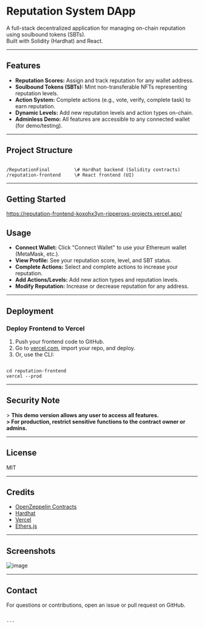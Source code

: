 # Reputation System DApp

A full-stack decentralized application for managing on-chain reputation using soulbound tokens (SBTs).  
Built with Solidity (Hardhat) and React.

---

## Features

- **Reputation Scores:** Assign and track reputation for any wallet address.
- **Soulbound Tokens (SBTs):** Mint non-transferable NFTs representing reputation levels.
- **Action System:** Complete actions (e.g., vote, verify, complete task) to earn reputation.
- **Dynamic Levels:** Add new reputation levels and action types on-chain.
- **Adminless Demo:** All features are accessible to any connected wallet (for demo/testing).

---

## Project Structure

```

/ReputationFinal         \# Hardhat backend (Solidity contracts)
/reputation-frontend     \# React frontend (UI)

```

---

## Getting Started
   https://reputation-frontend-koxohx3yn-ripperoxs-projects.vercel.app/
## Usage

- **Connect Wallet:** Click "Connect Wallet" to use your Ethereum wallet (MetaMask, etc.).
- **View Profile:** See your reputation score, level, and SBT status.
- **Complete Actions:** Select and complete actions to increase your reputation.
- **Add Actions/Levels:** Add new action types and reputation levels.
- **Modify Reputation:** Increase or decrease reputation for any address.

---

## Deployment

### Deploy Frontend to Vercel

1. Push your frontend code to GitHub.
2. Go to [vercel.com](https://vercel.com), import your repo, and deploy.
3. Or, use the CLI:
```

cd reputation-frontend
vercel --prod

```

---

## Security Note

&gt; **This demo version allows any user to access all features.  
&gt; For production, restrict sensitive functions to the contract owner or admins.**

---

## License

MIT

---

## Credits

- [OpenZeppelin Contracts](https://github.com/OpenZeppelin/openzeppelin-contracts)
- [Hardhat](https://hardhat.org/)
- [Vercel](https://vercel.com/)
- [Ethers.js](https://docs.ethers.org/)

---

## Screenshots

![image](https://github.com/user-attachments/assets/fe372d4c-ca4a-41a6-8f5e-872950d7747d)


---

## Contact

For questions or contributions, open an issue or pull request on GitHub.
```

---

